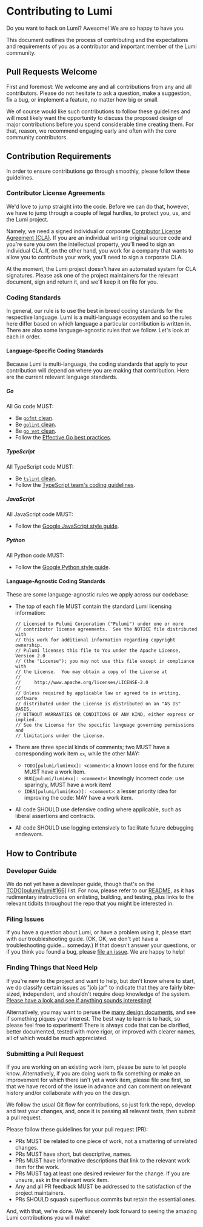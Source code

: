 # Contributing to Lumi

Do you want to hack on Lumi?  Awesome!  We are so happy to have you.

This document outlines the process of contributing and the expectations and requirements of you as a contributor and
important member of the Lumi community.

## Pull Requests Welcome

First and foremost: We welcome any and all contributions from any and all contributors.  Please do not hesitate to ask
a question, make a suggestion, fix a bug, or implement a feature, no matter how big or small.

We of course would like such contributions to follow these guidelines and will most likely want the opportunity to
discuss the proposed design of major contributions before you spend considerable time creating them.  For that, reason,
we recommend engaging early and often with the core community contributors.

## Contribution Requirements

In order to ensure contributions go through smoothly, please follow these guidelines.

### Contributor License Agreements

We'd love to jump straight into the code.  Before we can do that, however, we have to jump through a couple of legal
hurdles, to protect you, us, and the Lumi project.

Namely, we need a signed individual or corporate [Contributor License Agreement (CLA)](
https://en.wikipedia.org/wiki/Contributor_License_Agreement).  If you are an individual writing original source code and
you're sure you own the intellectual property, you'll need to sign an individual CLA.  If, on the other hand, you work
for a company that wants to allow you to contribute your work, you'll need to sign a corporate CLA.

At the moment, the Lumi project doesn't have an automated system for CLA signatures.  Please ask one of the project
maintainers for the relevant document, sign and return it, and we'll keep it on file for you.

### Coding Standards

In general, our rule is to use the best in breed coding standards for the respective language.  Lumi is a multi-language
ecosystem and so the rules here differ based on which language a particular contribution is written in.  There are also
some language-agnostic rules that we follow.  Let's look at each in order.

#### Language-Specific Coding Standards

Because Lumi is multi-language, the coding standards that apply to your contribution will depend on where you are making
that contribution.  Here are the current relevant language standards.

##### Go

All Go code MUST:

* Be [`gofmt` clean](https://golang.org/cmd/gofmt/).
* Be [`golint` clean](https://github.com/golang/lint).
* Be [`go vet` clean](https://golang.org/cmd/vet/).
* Follow the [Effective Go best practices](https://golang.org/doc/effective_go.html).

##### TypeScript

All TypeScript code MUST:

* Be [`tslint` clean](https://github.com/palantir/tslint).
* Follow the [TypeScript team's coding guidelines](https://github.com/Microsoft/TypeScript/wiki/Coding-guidelines).

##### JavaScript

All JavaScript code MUST:

* Follow the [Google JavaScript style guide](https://google.github.io/styleguide/jsguide.html).

##### Python

All Python code MUST:

* Follow the [Google Python style guide](https://google.github.io/styleguide/pyguide.html).

#### Language-Agnostic Coding Standards

These are some language-agnostic rules we apply across our codebase:

* The top of each file MUST contain the standard Lumi licensing information:

    ```
    // Licensed to Pulumi Corporation ("Pulumi") under one or more
    // contributor license agreements.  See the NOTICE file distributed with
    // this work for additional information regarding copyright ownership.
    // Pulumi licenses this file to You under the Apache License, Version 2.0
    // (the "License"); you may not use this file except in compliance with
    // the License.  You may obtain a copy of the License at
    //
    //     http://www.apache.org/licenses/LICENSE-2.0
    //
    // Unless required by applicable law or agreed to in writing, software
    // distributed under the License is distributed on an "AS IS" BASIS,
    // WITHOUT WARRANTIES OR CONDITIONS OF ANY KIND, either express or implied.
    // See the License for the specific language governing permissions and
    // limitations under the License.
    ```

* There are three special kinds of comments; two MUST have a corresponding work item `xx`, while the other MAY:

    - `TODO[pulumi/lumi#xx]: <comment>`: a known loose end for the future: MUST have a work item.
    - `BUG[pulumi/lumi#xx]: <comment>`: knowingly incorrect code: use sparingly, MUST have a work item!
    - `IDEA[pulumi/lumi(#xx)]: <comment>`: a lesser priority idea for improving the code: MAY have a work item.

* All code SHOULD use defensive coding where applicable, such as liberal assertions and contracts.

* All code SHOULD use logging extensively to facilitate future debugging endeavors.

## How to Contribute

### Developer Guide

We do not yet have a developer guide, though that's on the [TODO[pulumi/lumi#166]](
https://github.com/pulumi/lumi/issues/166) list.  For now, please refer to our [README](
https://github.com/pulumi/lumi/blob/master/README.md), as it has rudimentary instructions on enlisting, building, and
testing, plus links to the relevant tidbits throughout the repo that you might be interested in.

### Filing Issues

If you have a question about Lumi, or have a problem using it, please start with our troubleshooting guide.  (OK, OK, we
don't yet have a troubleshooting guide... someday.)  If that doesn't answer your questions, or if you think you found a
bug, please [file an issue](https://github.com/pulumi/lumi/issues/new).  We are happy to help!

### Finding Things that Need Help

If you're new to the project and want to help, but don't know where to start, we do classify certain issues as "job
jar" to indicate that they are fairly bite-sized, independent, and shouldn't require deep knowledge of the system.
[Please have a look and see if anything sounds interesting!](
https://github.com/pulumi/lumi/issues?q=is%3Aissue+is%3Aopen+label%3Astatus%2Fjob-jar)

Alternatively, you may want to peruse the [many design documents](/docs), and see if something piques your interest.
The best way to learn is to hack, so please feel free to experiment!  There is always code that can be clarified, better
documented, tested with more rigor, or improved with clearer names, all of which would be much appreciated.

### Submitting a Pull Request

If you are working on an existing work item, please be sure to let people know.  Alternatively, if you are doing work
to fix something or make an improvement for which there isn't yet a work item, please file one first, so that we have
record of the issue in advance and can comment on relevant history and/or collaborate with you on the design.

We follow the usual Git flow for contributions, so just fork the repo, develop and test your changes, and, once it is
passing all relevant tests, then submit a pull request.

Please follow these guidelines for your pull request (PR):

* PRs MUST be related to one piece of work, not a smattering of unrelated changes.
* PRs MUST have short, but descriptive, names.
* PRs MUST have informative descriptions that link to the relevant work item for the work.
* PRs MUST tag at least one desired reviewer for the change.  If you are unsure, ask in the relevant work item.
* Any and all PR feedback MUST be addressed to the satisfaction of the project maintainers.
* PRs SHOULD squash superfluous commits but retain the essential ones.

And, with that, we're done.  We sincerely look forward to seeing the amazing Lumi contributions you will make!


